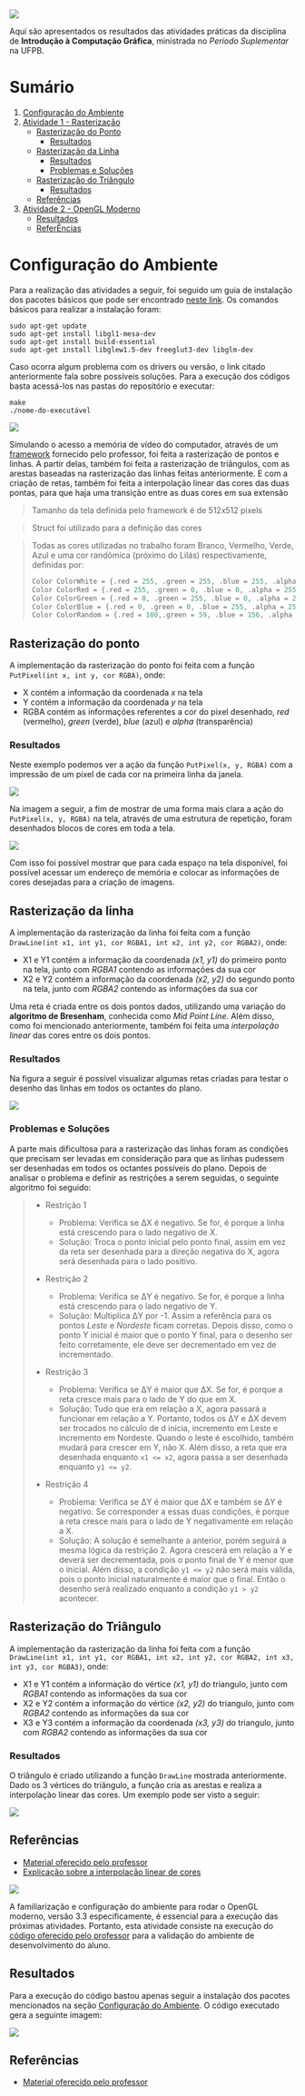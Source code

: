 <img src="1_rasterizacao/img/capa.gif" style="height:300px, ">

Aqui são apresentados os resultados das atividades práticas da disciplina de <b>Introdução à Computação Gráfica</b>, ministrada no <i>Período Suplementar</i> na UFPB.

# Sumário
1. [Configuração do Ambiente](#config)
2. [Atividade 1 - Rasterização](#atividade1)
    - [Rasterização do Ponto](#rasteriza-ponto)
        - [Resultados](#resultados-ponto)
    - [Rasterização da Linha](#rasteriza-linha)
        - [Resultados](#resultados-linha)
        - [Problemas e Soluções](#prob-linha)
    - [Rasterização do Triângulo](#rasteriza-triangulo)
        - [Resultados](#resultados-triangulo)
    - [Referências](#referencias1)
3. [Atividade 2 - OpenGL Moderno](#atividade2)
    - [Resultados](#resultado-atv2)
    - [ReferÊncias](#referencias2)

# Configuração do Ambiente <a id="config"></a>

Para a realização das atividades a seguir, foi seguido um guia de instalação dos pacotes básicos que pode ser encontrado <a href="https://pt.wikibooks.org/wiki/Programa%C3%A7%C3%A3o_com_OpenGL/Instala%C3%A7%C3%A3o/Linux">neste link</a>. Os comandos básicos para realizar a instalação foram:

```
sudo apt-get update
sudo apt-get install libgl1-mesa-dev
sudo apt-get install build-essential
sudo apt-get install libglew1.5-dev freeglut3-dev libglm-dev
```

Caso ocorra algum problema com os drivers ou versão, o link citado anteriormente fala sobre possíveis soluções. Para a execução dos códigos basta acessá-los nas pastas do repositório e executar:

```
make
./nome-do-executável
```
<img id="atividade1" src="images/1.png" style="height:300px, ">
<!---
# Atividade 1 - Rasterização <a id="atividade1"></a>
-->

Simulando o acesso a memória de vídeo do computador, através de um <a href="https://github.com/capagot/icg/tree/master/mygl_framework">framework</a> fornecido pelo professor,  foi feita a rasterização de pontos e linhas. A partir delas, também foi feita a rasterização de triângulos, com as arestas baseadas na rasterização das linhas feitas anteriormente. E com a criação de retas, também foi feita a interpolação linear das cores das duas pontas, para que haja uma transição entre as duas cores em sua extensão

> Tamanho da tela definida pelo framework é de 512x512 pixels

> Struct foi utilizado para a definição das cores

> Todas as cores utilizadas no trabalho foram Branco, Vermelho, Verde, Azul e uma cor randômica (próximo do Lilás) respectivamente, definidas por:
>```C
> Color ColorWhite = {.red = 255, .green = 255, .blue = 255, .alpha = 255};
> Color ColorRed = {.red = 255, .green = 0, .blue = 0, .alpha = 255};
> Color ColorGreen = {.red = 0, .green = 255, .blue = 0, .alpha = 255};
> Color ColorBlue = {.red = 0, .green = 0, .blue = 255, .alpha = 255};
> Color ColorRandom = {.red = 100,.green = 59, .blue = 156, .alpha = 255};
> ```
 
## Rasterização do ponto <a id="rasteriza-ponto"></a>

A implementação da rasterização do ponto foi feita com a função `PutPixel(int x, int y, cor RGBA)`, onde:

- X contém a informação da coordenada <i>x</i> na tela
- Y contém a informação da coordenada <i>y</i> na tela
- RGBA contém as informações referentes a cor do pixel desenhado, <i>red</i> (vermelho), <i>green</i> (verde), <i>blue</i> (azul) e <i>alpha</i> (transparência)

### Resultados <a id="resultados-ponto"></a>

Neste exemplo podemos ver a ação da função `PutPixel(x, y, RGBA)` com a impressão de um pixel de cada cor na primeira linha da janela.

<img src="1_rasterizacao/img/putpixel_colors.png" style="height:300px, ">

Na imagem a seguir, a fim de mostrar de uma forma mais clara a ação do `PutPixel(x, y, RGBA)` na tela, através de uma estrutura de repetição, foram desenhados blocos de cores em toda a tela.

<img src="1_rasterizacao/img/putpixel_box.png" style="height:300px, ">

Com isso foi possível mostrar que para cada espaço na tela disponível, foi possível acessar um endereço de memória e colocar as informações de cores desejadas para a criação de imagens.

## Rasterização da linha <a id="rasteriza-linha"></a>

A implementação da rasterização da linha foi feita com a função `DrawLine(int x1, int y1, cor RGBA1, int x2, int y2, cor RGBA2)`, onde:

- X1 e Y1 contém a informação da coordenada <i>(x1, y1)</i> do primeiro ponto na tela, junto com <i>RGBA1</i> contendo as informações da sua cor
- X2 e Y2 contém a informação da coordenada <i>(x2, y2)</i> do segundo ponto na tela, junto com <i>RGBA2</i> contendo as informações da sua cor

Uma reta é criada entre os dois pontos dados, utilizando uma variação do  <b>algoritmo de Bresenham</b>, conhecida como <i>Mid Point Line</i>. Além disso, como foi mencionado anteriormente, também foi feita uma <i>interpolação linear</i> das cores entre os dois pontos.

### <b>Resultados</b> <a id="resultados-linha"></a>

Na figura a seguir é possível visualizar algumas retas criadas para testar o desenho das linhas em todos os octantes do plano.

<img src="1_rasterizacao/img/drawline.png" style="height:300px, ">

### <b>Problemas e Soluções</b> <a id="prob-linha"></a>

A parte mais dificultosa para a rasterização das linhas foram as condições que precisam ser levadas em consideração para que as linhas pudessem ser desenhadas em todos os octantes possíveis do plano. Depois de analisar o problema e definir as restrições a serem seguidas, o seguinte algoritmo foi seguido:

> - Restrição 1
>   - Problema: Verifica se ΔX é negativo. Se for, é porque a linha está crescendo para o lado negativo de X.
>   - Solução: Troca o ponto inicial pelo ponto final, assim em vez da reta ser desenhada para a direção negativa do X, agora será desenhada para o lado positivo.
>
> - Restrição 2
>   - Problema: Verifica se ΔY é negativo. Se for, é porque a linha está crescendo para o lado negativo de Y.
>   - Solução: Multiplica ΔY por -1. Assim a referência para os pontos <i>Leste</i> e <i>Nordeste</i> ficam corretas. Depois disso, como o ponto Y inicial é maior que o ponto Y final, para o desenho ser feito corretamente, ele deve ser decrementado em vez de incrementado.
>
> - Restrição 3
>   - Problema: Verifica se ΔY é maior que ΔX. Se for, é porque a reta cresce mais para o lado de Y do que em X.
>   - Solução: Tudo que era em relação a X, agora passará a funcionar em relação a Y. Portanto, todos os ΔY e ΔX devem ser trocados no cálculo de d inicia, incremento em Leste e incremento em Nordeste. Quando o leste é escolhido, também mudará para crescer em Y, não X. Além disso, a reta que era desenhada enquanto `x1 <= x2`, agora passa a ser desenhada enquanto `y1 <= y2`. 
>
> - Restrição 4
>   - Problema: Verifica se ΔY é maior que ΔX e também se ΔY é negativo. Se corresponder a essas duas condições, é porque a reta cresce mais para o lado de Y negativamente em relação a X.
>   - Solução: A solução é semelhante a anterior, porém seguirá a mesma lógica da restrição 2. Agora crescerá em relação a Y e deverá ser decrementada, pois o ponto final de Y é menor que o inicial. Além disso, a condição `y1 <= y2` não será mais válida, pois o ponto inicial naturalmente é maior que o final. Então o desenho será realizado enquanto a condição `y1 > y2` acontecer.

## Rasterização do Triângulo <a id="rasteriza-triangulo"></a>

A implementação da rasterização da linha foi feita com a função `DrawLine(int x1, int y1, cor RGBA1, int x2, int y2, cor RGBA2, int x3, int y3, cor RGBA3)`, onde:

- X1 e Y1 contém a informação do vértice <i>(x1, y1)</i> do triangulo, junto com <i>RGBA1</i> contendo as informações da sua cor
- X2 e Y2 contém a informação do vértice <i>(x2, y2)</i> do triangulo, junto com <i>RGBA2</i> contendo as informações da sua cor
- X3 e Y3 contém a informação da coordenada <i>(x3, y3)</i> do triangulo, junto com <i>RGBA2</i> contendo as informações da sua cor

### Resultados <a id="resultados-triangulo"></a>

O triângulo é criado utilizando a função `DrawLine` mostrada anteriormente. Dado os 3 vértices do triângulo, a função cria as arestas e realiza a interpolação linear das cores. Um exemplo pode ser visto a seguir:

<img src="1_rasterizacao/img/DrawTriangle.png" style="height:300px, ">

## Referências <a id="referencias1"></a>
- [Material oferecido pelo professor](1_rasterizacao/arquivos_relacionados)
- [Explicação sobre a interpolação linear de cores](https://letslearnbits.blogspot.com/2014/10/icgt1-interpolacao-de-cores.html)




<img id="atividade2" src="images/2.png" style="height:300px, ">

<!--- 
# Atividade 2 - OpenGL Moderno (3.3) <a id="atividade2"></a>
-->

A familiarização e configuração do ambiente para rodar o OpenGL moderno, versão 3.3 especificamente, é essencial para a execução das próximas atividades. Portanto, esta atividade consiste na execução do <a href="https://github.com/capagot/icg/tree/master/hello_world_gl/modern_opengl">código oferecido pelo professor</a> para a validação do ambiente de desenvolvimento do aluno.


## Resultados <a id="resultado-atv2"></a>

Para a execução do código bastou apenas seguir a instalação dos pacotes mencionados na seção [Configuração do Ambiente](#config). O código executado gera a seguinte imagem:

<img src="2_modern_opengl/img/hello_opengl.png" style="height:300px, ">

## Referências <a id="referencias2"></a>

- [Material oferecido pelo professor](2_modern_opengl/arquivos_relacionados)